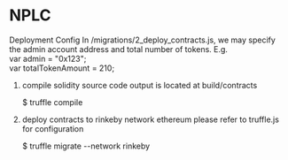 # NPLC

Deployment Config
In /migrations/2_deploy_contracts.js, 
we may specify the admin account address and total number of tokens. E.g.
<br>
var admin = "0x123";<br>
var totalTokenAmount = 210;<br>


1. compile solidity source code
   output is located at build/contracts
   
   $ truffle compile

2. deploy contracts to rinkeby network ethereum
   please refer to truffle.js for configuration

   $ truffle migrate --network rinkeby
